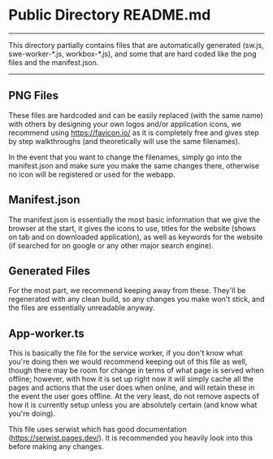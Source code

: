 # Public Directory README.md

---
This directory partially contains files that are automatically generated (sw.js, swe-worker-\*.js, workbox-\*.js), and some that are hard coded like the png files and the manifest.json.

---

## PNG Files
These files are hardcoded and can be easily replaced (with the same name) with others by designing your own logos and/or application icons, we recommend using https://favicon.io/ as it is completely free and gives step by step walkthroughs (and theoretically will use the same filenames).

In the event that you want to change the filenames, simply go into the manifest.json and make sure you make the same changes there, otherwise no icon will be registered or used for the webapp.

## Manifest.json
The manifest.json is essentially the most basic information that we give the browser at the start, it gives the icons to use, titles for the website (shows on tab and on downloaded application), as well as keywords for the website (if searched for on google or any other major search engine). 

## Generated Files
For the most part, we recommend keeping away from these. They'll be regenerated with any clean build, so any changes you make won't stick, and the files are essentially unreadable anyway.

## App-worker.ts
This is basically the file for the service worker, if you don't know what you're doing then we would recommend keeping out of this file as well, though there may be room for change in terms of what page is served when offline; however, with how it is set up right now it will simply cache all the pages and actions that the user does when online, and will retain these in the event the user goes offline. At the very least, do not remove aspects of how it is currently setup unless you are absolutely certain (and know what you're doing).

This file uses serwist which has good documentation (https://serwist.pages.dev/). It is recommended you heavily look into this before making any changes.